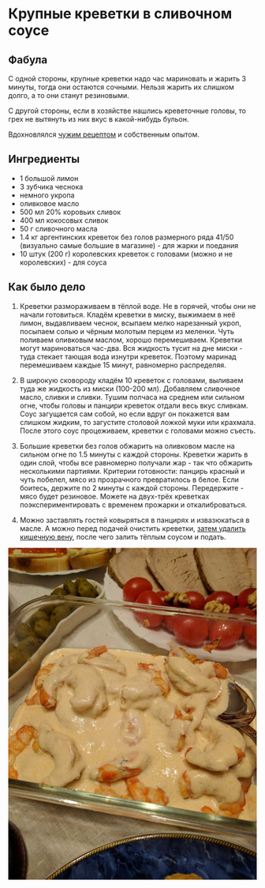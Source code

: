 Крупные креветки в сливочном соусе
===

Фабула
---

С одной стороны, крупные креветки надо час мариновать и жарить 3 минуты, тогда они остаются сочными. Нельзя жарить их слишком долго, а то они станут резиновыми.

С другой стороны, если в хозяйстве нашлись креветочные головы, то грех не вытянуть из них вкус в какой-нибудь бульон.

Вдохновлялся [чужим рецептом](http://bit.ly/2hTuHYK) и собственным опытом.

Ингредиенты
---

- 1 большой лимон
- 3 зубчика чеснока
- немного укропа
- оливковое масло
- 500 мл 20% коровьих сливок
- 400 мл кокосовых сливок
- 50 г сливочного масла
- 1.4 кг аргентинских креветок без голов размерного ряда 41/50 (визуально самые большие в магазине) - для жарки и поедания
- 10 штук (200 г) королевских креветок с головами (можно и не королевских) - для соуса

Как было дело
---

1. Креветки размораживаем в тёплой воде. Не в горячей, чтобы они не начали готовиться.
Кладём креветки в миску, выжимаем в неё лимон, выдавливаем чеснок, всыпаем мелко нарезанный укроп, посыпаем солью и чёрным молотым перцем из меленки. Чуть поливаем оливковым маслом, хорошо перемешиваем. Креветки могут мариноваться час-два. Вся жидкость тусит на дне миски - туда стекает тающая вода изнутри креветок. Поэтому маринад перемешиваем каждые 15 минут, равномерно распределяя.

2. В широкую сковороду кладём 10 креветок с головами, выливаем туда же жидкость из миски (100-200 мл). Добавляем сливочное масло, сливки и сливки. Тушим полчаса на среднем или сильном огне, чтобы головы и панцири креветок отдали весь вкус сливкам. Соус загущается сам собой, но если вдруг он покажется вам слишком жидким, то загустите столовой ложкой муки или крахмала. После этого соус процеживаем, креветки с головами можно съесть.

3. Большие креветки без голов обжарить на оливковом масле на сильном огне по 1.5 минуты с каждой стороны. Креветки жарить в один слой, чтобы все равномерно получали жар - так что обжарить несколькими партиями. Критерии готовности: панцирь красный и чуть побелел, мясо из прозрачного превратилось в белое. Если боитесь, держите по 2 минуты с каждой стороны. Передержите - мясо будет резиновое. Можете на двух-трёх креветках поэкспериментировать с временем прожарки и откалиброваться.

4. Можно заставлять гостей ковыряться в панцирях и извазюкаться в масле. А можно перед подачей очистить креветки, [затем удалить кишечную вену](https://youtu.be/QoCK-mGSjBY?t=2m1s), после чего залить тёплым соусом и подать. 

![](prawns.jpg)
